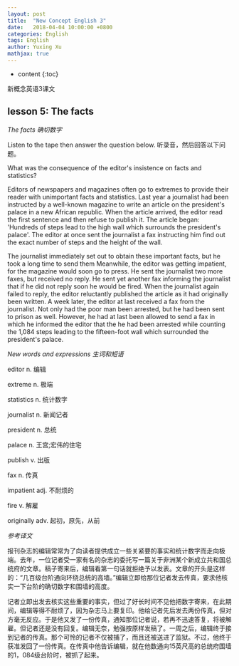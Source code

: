 ```yaml
---
layout: post
title:  "New Concept English 3"
date:   2018-04-04 10:00:00 +0800
categories: English
tags: English
author: Yuxing Xu
mathjax: true
---
```


* content
{:toc}

新概念英语3课文




## lesson 5: The facts

*The facts 确切数字*

Listen to the tape then answer the question below.
听录音，然后回答以下问题。

What was the consequence of the editor's insistence on facts and statistics?

Editors of newspapers and magazines often go to extremes to provide their reader with unimportant facts and statistics. Last year a journalist had been instructed by a well-known magazine to write an article on the president's palace in a new African republic. When the article arrived, the editor read the first sentence and then refuse to publish it. The article began: 'Hundreds of steps lead to the high wall which surrounds the president's palace'. The editor at once sent the journalist a fax instructing him find out the exact number of steps and the height of the wall.

The journalist immediately set out to obtain these important facts, but he took a long time to send them Meanwhile, the editor was getting impatient, for the magazine would soon go to press. He sent the journalist two more faxes, but received no reply. He sent yet another fax informing the journalist that if he did not reply soon he would be fired. When the journalist again failed to reply, the editor reluctantly published the article as it had originally been written. A week later, the editor at last received a fax from the journalist. Not only had the poor man been arrested, but he had been sent to prison as well. However, he had at last been allowed to send a fax in which he informed the editor that the he had been arrested while counting the 1,084 steps leading to the fifteen-foot wall which surrounded the president's palace.

*New words and expressions 生词和短语*

editor n. 编辑

extreme n. 极端

statistics n. 统计数字

journalist n. 新闻记者

president n. 总统

palace n. 王宫;宏伟的住宅

publish v. 出版

fax n. 传真

impatient adj. 不耐烦的

fire v. 解雇

originally adv. 起初，原先，从前

*参考译文*

报刊杂志的编辑常常为了向读者提供成立一些关紧要的事实和统计数字而走向极端。去年，一位记者受一家有名的杂志的委托写一篇关于非洲某个新成立共和国总统府的文章。稿子寄来后，编辑看第一句话就拒绝予以发表。文章的开头是这样的：“几百级台阶通向环绕总统的高墙。”编辑立即给那位记者发去传真，要求他核实一下台阶的确切数字和围墙的高度。

记者立即出发去核实这些重要的事实，但过了好长时间不见他把数字寄来，在此期间，编辑等得不耐烦了，因为杂志马上要复印。他给记者先后发去两份传真，但对方毫无反应。于是他又发了一份传真，通知那位记者说，若再不迅速答复，将被解雇。但记者还是没有回复。编辑无奈，勉强按原样发稿了。一周之后，编辑终于接到记者的传真。那个可怜的记者不仅被捕了，而且还被送进了监狱。不过，他终于获准发回了一份传真。在传真中他告诉编辑，就在他数通向15英尺高的总统府围墙的1，084级台阶时，被抓了起来。


